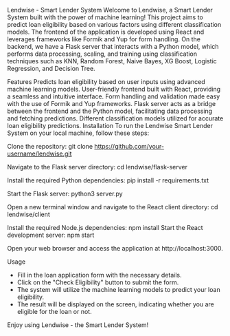 Lendwise - Smart Lender System
Welcome to Lendwise, a Smart Lender System built with the power of machine learning! This project aims to predict loan eligibility based on various factors using different classification models. The frontend of the application is developed using React and leverages frameworks like Formik and Yup for form handling. On the backend, we have a Flask server that interacts with a Python model, which performs data processing, scaling, and training using classification techniques such as KNN, Random Forest, Naive Bayes, XG Boost, Logistic Regression, and Decision Tree.

Features
Predicts loan eligibility based on user inputs using advanced machine learning models.
User-friendly frontend built with React, providing a seamless and intuitive interface.
Form handling and validation made easy with the use of Formik and Yup frameworks.
Flask server acts as a bridge between the frontend and the Python model, facilitating data processing and fetching predictions.
Different classification models utilized for accurate loan eligibility predictions.
Installation
To run the Lendwise Smart Lender System on your local machine, follow these steps:

Clone the repository:
git clone https://github.com/your-username/lendwise.git

Navigate to the Flask server directory:
cd lendwise/flask-server

Install the required Python dependencies:
pip install -r requirements.txt

Start the Flask server:
python3 server.py

Open a new terminal window and navigate to the React client directory:
cd lendwise/client

Install the required Node.js dependencies:
npm install
Start the React development server:
npm start

Open your web browser and access the application at http://localhost:3000.


Usage
- Fill in the loan application form with the necessary details.
- Click on the "Check Eligibility" button to submit the form.
- The system will utilize the machine learning models to predict your loan eligibility.
- The result will be displayed on the screen, indicating whether you are eligible for the loan or not.

Enjoy using Lendwise - the Smart Lender System!
